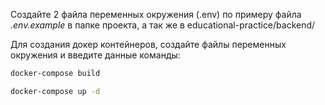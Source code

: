 Создайте 2 файла переменных окружения (.env) по примеру файла *.env.example* в папке проекта, а так же в educational-practice/backend/

Для создания докер контейнеров, создайте файлы переменных окружения и введите данные команды:

```bash
docker-compose build

docker-compose up -d
```